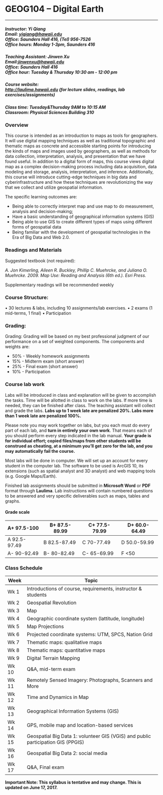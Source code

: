 # GEOG104 – Digital Earth
---
##### Instructor: Yi Qiang <br/>Email: yiqiang@hawaii.edu <br/>Office: Saunders Hall 416, (Tel) 956-7526 <br/>Office hours:  Monday 1-3pm, Saunders 416

##### Teaching Assistant: Jinwen Xu <br/>Email:jinwenxu@hawaii.edu <br/> Office: Saunders Hall 416 <br/>Office hour: Tuesday & Thursday 10:30 am - 12:00 pm

##### Course website:<br/> http://laulima.hawaii.edu (for lecture slides, readings, lab exercises/assignments)
##### Class time: Tuesday&Thursday 9AM to 10:15 AM <br/>Classroom: Physical Sciences Building 310 

### Overview
This course is intended as an introduction to maps as tools for geographers. It will use digital mapping techniques as well as traditional topographic and thematic maps as concrete and accessible starting points for introducing the kinds of maps and images used by geographers, as well as methods for data collection, interpretation, analysis, and presentation that we have found useful. In addition to a digital form of maps, this course views digital map as a complex decision-making process including data acquisition, data modeling and storage, analysis, interpretation, and inference. Additionally, this course will introduce cutting-edge techniques in big data and cyberinfrastructure and how these techniques are revolutionizing the way that we collect and utilize geospatial information.

The specific learning outcomes are:
* 	Being able to correctly interpret map and use map to do measurement, analysis and decision-making;
* 	Have a basic understanding of geographical information systems (GIS)
* 	Being able to use GIS to create different types of maps using different forms of geospatial data
* 	Being familiar with the development of geospatial technologies in the Era of Big Data and Web 2.0.

### Readings and Materials
Suggested textbook (not required):

*A. Jon Kimerling, Aileen R. Buckley, Phillip C. Muehrcke, and Juliana O. Muehrcke. 2009. Map Use: Reading and Analysis (6th ed.). Esri Press.*

Supplementary readings will be recommended weekly

 
### Course Structure: 
•	30 lectures & labs, including 10 assignments/lab exercises.
•	2 exams (1 mid-terms, 1 final)
•	Participation

### Grading:
Grading: Grading will be based on my best professional judgment of our performance on a set of weighted components. The components and weights are:
- 50% - Weekly homework assignments
- 15% - Midterm exam (short answer)
- 25% - Final exam (short answer)
- 10% - Participation


### Course lab work
Labs will be introduced in class and explanation will be given to accomplish the tasks.  Time will be allotted in class to work on the labs.  If more time is needed, they can be finished after class.  The teaching assistant will collect and grade the labs. **Labs up to 1 week late are penalized 20%. Labs more than 1 week late are penalized 100%.**

Please note you may work together on labs, but you each must do every part of each lab, and **turn in entirely your own work**.  That means each of you should perform every step indicated in the lab manual. **Your grade is for individual effort; copied files/maps from other students will be construed as cheating, at a minimum you’ll get zero for the lab, and you may automatically fail the course.**

Most labs will be done in computer. We will set up an account for every student in the computer lab. The software to be used is ArcGIS 10, its extensions (such as spatial analyst and 3D analyst) and web mapping tools (e.g. Google Maps/Earth).

Finished lab assignments should be submitted in **Microsoft Word** or **PDF** format through **Laulima**. Lab instructions will contain numbered questions to be answered and very specific deliverables such as maps, tables and graphs.

#### Grade scale

|A+ 97.5-100	|B+ 87.5-89.99	|C+ 77.5-79.99	|D+ 60.0-64.49|
|---------------|-------|--------|--------|
|A   92.5-97.49	|B   82.5-87.49	|C   70-77.49	|D   50.0-59.99|
|A-  90-92.49	|B-  80-82.49	|C-  65-69.99	|F   <50|

### Class Schedule
|Week |   Topic|
|---|---|
|Wk 1|Introductions of course, requirements, instructor & students|
|Wk 2| Geospatial Revolution|
|Wk 3| Map|
|Wk 4| Geographic coordinate system (lattitude, longitude)|
|Wk 5| Map Projections|
|Wk 6| Projected coordinate systems: UTM, SPCS, Nation Grid|
|Wk 7| Thematic maps: qualitative maps|
|Wk 8| Thematic maps: quantitative maps|
|Wk 9| Digital Terrain Mapping|
|Wk 10| Q&A, mid-term exam|
|Wk 11| Remotely Sensed Imagery: Photographs, Scanners and More|
|Wk 12| Time and Dynamics in Map|
|Wk 13| Geographical Information Systems (GIS)|
|Wk 14| GPS, mobile map and location-based services|
|Wk 15| Geospatial Big Data 1: volunteer GIS (VGIS) and public participation GIS (PPGIS)|
|Wk 16| Geospatial Big Data 2: social media|
|Wk 17| Q&A, Final exam|

**Important Note: This syllabus is tentative and may change. This is updated on June 17, 2017.**
